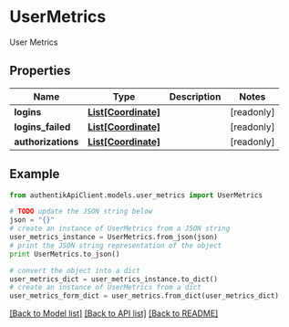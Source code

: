 # UserMetrics

User Metrics

## Properties
Name | Type | Description | Notes
------------ | ------------- | ------------- | -------------
**logins** | [**List[Coordinate]**](Coordinate.md) |  | [readonly] 
**logins_failed** | [**List[Coordinate]**](Coordinate.md) |  | [readonly] 
**authorizations** | [**List[Coordinate]**](Coordinate.md) |  | [readonly] 

## Example

```python
from authentikApiClient.models.user_metrics import UserMetrics

# TODO update the JSON string below
json = "{}"
# create an instance of UserMetrics from a JSON string
user_metrics_instance = UserMetrics.from_json(json)
# print the JSON string representation of the object
print UserMetrics.to_json()

# convert the object into a dict
user_metrics_dict = user_metrics_instance.to_dict()
# create an instance of UserMetrics from a dict
user_metrics_form_dict = user_metrics.from_dict(user_metrics_dict)
```
[[Back to Model list]](../README.md#documentation-for-models) [[Back to API list]](../README.md#documentation-for-api-endpoints) [[Back to README]](../README.md)


